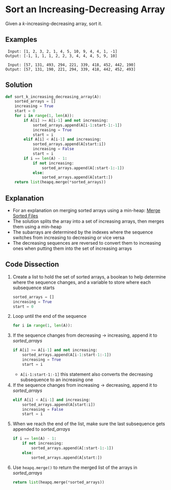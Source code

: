 # Sort an Increasing-Decreasing Array
Given a _k_-increasing-decreasing array, sort it.

## Examples
```
 Input: [1, 2, 3, 2, 1, 4, 5, 10, 9, 4, 4, 1, -1]
Output: [-1, 1, 1, 1, 2, 2, 3, 4, 4, 4, 5, 9, 10]

 Input: [57, 131, 493, 294, 221, 339, 418, 452, 442, 190]
Output: [57, 131, 190, 221, 294, 339, 418, 442, 452, 493]
```

## Solution
```python
def sort_k_increasing_decreasing_array(A):
    sorted_arrays = []
    increasing = True
    start = 0
    for i in range(1, len(A)):
        if A[i] >= A[i-1] and not increasing:
            sorted_arrays.append(A[i-1:start-1:-1])
            increasing = True
            start = i
        elif A[i] < A[i-1] and increasing:
            sorted_arrays.append(A[start:i])
            increasing = False
            start = i
        if i == len(A) - 1:
            if not increasing:
                sorted_arrays.append(A[:start-1:-1])
            else:
                sorted_arrays.append(A[start:])
    return list(heapq.merge(*sorted_arrays))
```

## Explanation
* For an explanation on merging sorted arrays using a min-heap: [Merge Sorted Files](sorted_arrays_merge.md)
* The solution splits the array into a set of increasing arrays, then merges them using a min-heap
* The subarrays are determined by the indexes where the sequence switches from increasing to decreasing or vice versa
* The decreasing sequences are reversed to convert them to increasing ones when putting them into the set of increasing arrays

## Code Dissection
1. Create a list to hold the set of sorted arrays, a boolean to help determine where the sequence changes, and a variable to store where each subsequence starts
    ```python
    sorted_arrays = []
    increasing = True
    start = 0
    ```
2. Loop until the end of the sequence
    ```python
    for i in range(1, len(A)):
    ```
3. If the sequence changes from decreasing -> increasing, append it to *sorted_arrays*
    ```python
    if A[i] >= A[i-1] and not increasing:
        sorted_arrays.append(A[i-1:start-1:-1])
        increasing = True
        start = i
    ```
    * `A[i-1:start-1:-1]` this statement also converts the decreasing subsequence to an increasing one
4. If the sequence changes from increasing -> decreasing, append it to *sorted_arrays*
    ```python
    elif A[i] < A[i-1] and increasing:
        sorted_arrays.append(A[start:i])
        increasing = False
        start = i
    ```
5. When we reach the end of the list, make sure the last subsequence gets appended to *sorted_arrays*
    ```python
    if i == len(A) - 1:
        if not increasing:
            sorted_arrays.append(A[:start-1:-1])
        else:
            sorted_arrays.append(A[start:])
    ```
6. Use `heapq.merge()` to return the merged list of the arrays in *sorted_arrays*
    ```python
    return list(heapq.merge(*sorted_arrays))
    ```